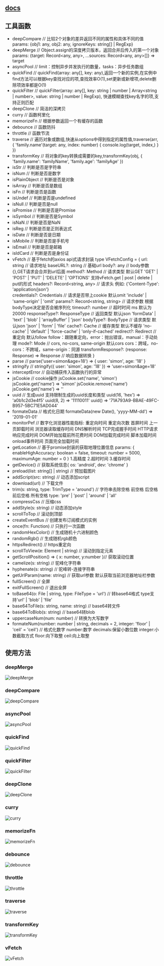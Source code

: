 ## [docs](https://www.hejian.club/posts/toolsfunction)

## 工具函数
- deepCompare  // 比较2个对象的差异返回不同的属性和具体不同的值 params: {obj1: any, obj2: any, ignoreKeys: string[] | RegExp}
- deepMerge  // Object.assign的深度拷贝版本，返回合并后传入的第一个对象 params: {target: Record<any, any>, ...sources: Record<any, any>[]} => target
- asyncPool  // limit：控制异步并发执行的数量，tasks：异步任务数组
- quickFind  // quickFind(array: any[], key: any),返回一个新的实例,在实例中find方法可以根据key查找对应的项,查找效率O(1),set更新或新增项,delete删除项效率都是O(1)
- quickFilter  // quickFilter(array: any[], key: string | number | Array<string | number>, value: string | number | RegExp), 快速模糊查找key名字的项,支持正则匹配
- deepClone  // 简洁的深拷贝
- curry  // 函数柯里化
- memorizeFn  // 根据参数返回一个有缓存的函数
- debounce  // 函数防抖
- throttle  // 函数节流
- traverse  // 遍历对象或数组,快速从options中得到指定的属性值,traverse(arr, {
      'family.name'(target: any, index: number) {
        console.log(target, index,)
      }
    })
- transformKey  // 将对象的key转换成需要的key,transformKey(obj, {
      'family.name': 'familyName',
      'family.age': 'familyAge'
    })
- isStr  // 判断是否是字符串
- isNum  // 判断是否是数字
- isPlainObject  // 判断是否是对象
- isArray  // 判断是否是数组
- isFn  // 判断是否是函数
- isUndef  // 判断是否是undefined
- isNull  // 判断是否是null
- isPromise  // 判断是否是Promise
- isSymbol  // 判断是否是Symbol
- isNaN  // 判断是否是NaN
- isReg  // 判断是否是正则表达式
- isDate // 判断是否是日期
- isMobile // 判断是否是手机号
- isEmail // 判断是否是邮箱
- isIdCard // 判断是否是身份证
- vFetch  // 基于fetch的axios api式请求封装  type VFetchConfig = {
  url: string // 请求地址
  baseURL?: string // 基础url
  body?: any // body参数 {},GET请求会合并到url后面
  method?: Method // 请求类型 默认GET 'GET' | 'POST' | 'PUT' | 'DELETE' | 'OPTIONS' 支持vFetch.get | post | delete | put的形式
  headers?: Record<string, any> // 请求头 例如: {'Content-Type': 'application/json'}  
  credentials?: Credentials // 请求是否带上cookie 默认omit 'include' | 'same-origin' | 'omit' 
  params?: Record<string, string> // 请求参数 根据bodyType决定是否会被序列化
  timeout?: number // 超时时间 ms 默认为20000
  responseType?: ResponseType // 返回类型 默认json 'formData' | 'text' | 'blob' | 'arrayBuffer' | 'json'
  bodyType?: BodyType // 请求类型 默认json 'json' | 'form' | 'file' 
  cache?: Cache // 缓存类型 默认不缓存 'no-cache' | 'default' | 'force-cache' | 'only-if-cached' 
  redirect?: Redirect // 重定向 默认follow follow：跟随重定向，error：抛出错误，manual：手动处理
  mode?: Mode // cors, no-cors, same-origin 默认cors cors：跨域，no-cors：不跨域，same-origin：同源
  transformResponse?: (response: Response) => Response // 响应数据转换
}
- parse // parse('user=simon&age=18') => { user: 'simon', age: '18' }
- stringify // stringify({ user: 'simon', age: '18' }) => 'user=simon&age=18'
- interceptError  // 自动捕获传入函数执行的异常
- jsCookie // cookie操作 jsCookie.set('name', 'simon') jsCookie.get('name') => 'simon' jsCookie.remove('name')  jsCookie.get('name') => ''
- uuid // 生成uuid 支持限制生成的uuid长度和类型 uuid(16, 'hex') => 'a0b1c2d3e4f5' uuid(8, 2) => '11110011' uuid() => '71A793A9-BBAE-49FC-B957-5BC71E5AD044'
- formateData // 格式化日期 formateData(new Date(), 'yyyy-MM-dd') => '2019-01-01'
- monitorPef // 数字化浏览器性能指标: 重定向时间 重定向次数 首屏时间 上一页卸载时间 浏览器读取缓存时间 DNS解析时间 TCP完成握手时间 HTTP请求响应完成时间 DOM开始加载前所花费时间 DOM加载完成时间 脚本加载时间 onload事件时间 页面完全加载时间 
- getLocation // 基于promise封装的获取地理位置信息 params: { enableHighAccuracy: boolean = false, timeout: number = 5000, maximumAge: number = 0 } 1.高精度 2.超时时间 3.缓存时间
- getDevice() // 获取系统信息{ os: 'android', dev: 'chrome' } 
- preload(list: string[] | string)  // 预加载图片
- addScript(src: string) // 动态添加script
- download(url) // 下载文件
- trim(s: string, type: TrimType = 'around') // 字符串去除空格 前空格 后空格 前后空格 所有空格 type: 'pre' | 'post' | 'around' | 'all'
- compressCss // 压缩css
- addStyle(s: string) // 动态添加style
- scrollToTop // 滚动到顶部
- createEventBus // 创建发布订阅模式的实例
- once(fn: Function) // 只执行一次函数
- randomHexColor() // 生成随机十六进制颜色
- randomRgb() // 生成随机rgb颜色
- httpsRedirect() // https重定向
- scrollToView(e: Element | string) // 滚动到指定元素
- getScrollPosition() => { x: number, y:number }// 获取滚动位置
- camelize(s: string) // 驼峰化字符串
- hyphenate(s: string) // 驼峰转-连接字符串
- getUrlParam(name: string) // 获取url参数 默认获取当前浏览器地址栏参数
- fullScreen()  // 全屏
- exitFullScreen() // 退出全屏
- toBase64(o: File | string, type: FileType = 'url') // 转base64格式 type支持'url' | 'blob' | 'file'
- base64ToFile(s: string, name: string) // base64转文件
- base64ToBlob(s: string) // base64转blob
- uppercaseNum(num: number) // 转换为大写数字
- formateNum(number: number | string, decimals = 2, integer: 'floor' | 'ceil' = 'ceil') // 格式化数字 number:数字 decimals:保留小数位数 integer:小数截取方式 floor:向下取整 ceil:向上取整



## 使用方法
### deepMerge
![deepMerge](assets/deepMerge.png)
### deepCompare
![deepCompare](assets/deepCompare.png)
### asyncPool
![asyncPool](assets/asyncPool.png)
### quickFind
![quickFind](assets/quickFind.png)
### quickFilter
![quickFilter](assets/quickFilter.png)
### deepClone
![deepClone](assets/deepClone.png)
### curry
![curry](assets/curry.png)
### memorizeFn
![memorizeFn](assets/memorizeFn.png)
### debounce
![debounce](assets/debounce.png)
### throttle
![throttle](assets/throttle.png)
### traverse
![traverse](assets/traverse.png)
### transformKey
![transformKey](assets/transformKey.png)
### vFetch
![vFetch](assets/vFetch.png)

